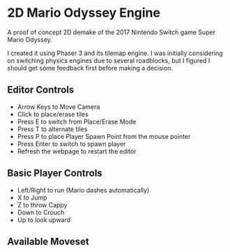 # 2D Mario Odyssey Engine

A proof of concept 2D demake of the 2017 Nintendo Switch game Super Mario Odyssey.

I created it using Phaser 3 and its tilemap engine. I was initially considering on switching physics engines due to several roadblocks, but I figured I should get some feedback first before making a decision.

## Editor Controls

* Arrow Keys to Move Camera
* Click to place/erase tiles
* Press E to switch from Place/Erase Mode
* Press T to alternate tiles
* Press P to place Player Spawn Point from the mouse pointer
* Press Enter to switch to spawn player
* Refresh the webpage to restart the editor

## Basic Player Controls

* Left/Right to run (Mario dashes automatically)
* X to Jump
* Z to throw Cappy
* Down to Crouch
* Up to look upward

## Available Moveset
